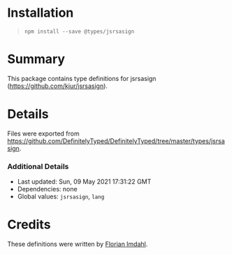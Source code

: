 # Installation
> `npm install --save @types/jsrsasign`

# Summary
This package contains type definitions for jsrsasign (https://github.com/kjur/jsrsasign).

# Details
Files were exported from https://github.com/DefinitelyTyped/DefinitelyTyped/tree/master/types/jsrsasign.

### Additional Details
 * Last updated: Sun, 09 May 2021 17:31:22 GMT
 * Dependencies: none
 * Global values: `jsrsasign`, `lang`

# Credits
These definitions were written by [Florian Imdahl](https://github.com/ffflorian).
